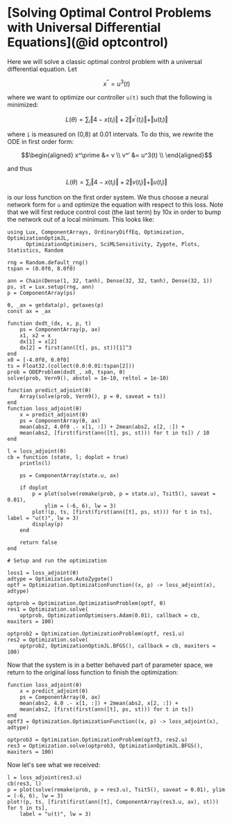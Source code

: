 # [Solving Optimal Control Problems with Universal Differential Equations](@id optcontrol)

Here we will solve a classic optimal control problem with a universal differential
equation. Let

```math
x^{′′} = u^3(t)
```

where we want to optimize our controller `u(t)` such that the following is
minimized:

```math
L(\theta) = \sum_i \Vert 4 - x(t_i) \Vert + 2 \Vert x^\prime(t_i) \Vert + \Vert u(t_i) \Vert
```

where ``i`` is measured on (0,8) at 0.01 intervals. To do this, we rewrite the
ODE in first order form:

```math
\begin{aligned}
x^\prime &= v \\
v^′ &= u^3(t) \\
\end{aligned}
```

and thus

```math
L(\theta) = \sum_i \Vert 4 - x(t_i) \Vert + 2 \Vert v(t_i) \Vert + \Vert u(t_i) \Vert
```

is our loss function on the first order system. We thus choose a neural network
form for ``u`` and optimize the equation with respect to this loss. Note that we
will first reduce control cost (the last term) by 10x in order to bump the network out
of a local minimum. This looks like:

```@example neuraloptimalcontrol
using Lux, ComponentArrays, OrdinaryDiffEq, Optimization, OptimizationOptimJL,
      OptimizationOptimisers, SciMLSensitivity, Zygote, Plots, Statistics, Random

rng = Random.default_rng()
tspan = (0.0f0, 8.0f0)

ann = Chain(Dense(1, 32, tanh), Dense(32, 32, tanh), Dense(32, 1))
ps, st = Lux.setup(rng, ann)
p = ComponentArray(ps)

θ, _ax = getdata(p), getaxes(p)
const ax = _ax

function dxdt_(dx, x, p, t)
    ps = ComponentArray(p, ax)
    x1, x2 = x
    dx[1] = x[2]
    dx[2] = first(ann([t], ps, st))[1]^3
end
x0 = [-4.0f0, 0.0f0]
ts = Float32.(collect(0.0:0.01:tspan[2]))
prob = ODEProblem(dxdt_, x0, tspan, θ)
solve(prob, Vern9(), abstol = 1e-10, reltol = 1e-10)

function predict_adjoint(θ)
    Array(solve(prob, Vern9(), p = θ, saveat = ts))
end
function loss_adjoint(θ)
    x = predict_adjoint(θ)
    ps = ComponentArray(θ, ax)
    mean(abs2, 4.0f0 .- x[1, :]) + 2mean(abs2, x[2, :]) +
    mean(abs2, [first(first(ann([t], ps, st))) for t in ts]) / 10
end

l = loss_adjoint(θ)
cb = function (state, l; doplot = true)
    println(l)

    ps = ComponentArray(state.u, ax)

    if doplot
        p = plot(solve(remake(prob, p = state.u), Tsit5(), saveat = 0.01),
            ylim = (-6, 6), lw = 3)
        plot!(p, ts, [first(first(ann([t], ps, st))) for t in ts], label = "u(t)", lw = 3)
        display(p)
    end

    return false
end

# Setup and run the optimization

loss1 = loss_adjoint(θ)
adtype = Optimization.AutoZygote()
optf = Optimization.OptimizationFunction((x, p) -> loss_adjoint(x), adtype)

optprob = Optimization.OptimizationProblem(optf, θ)
res1 = Optimization.solve(
    optprob, OptimizationOptimisers.Adam(0.01), callback = cb, maxiters = 100)

optprob2 = Optimization.OptimizationProblem(optf, res1.u)
res2 = Optimization.solve(
    optprob2, OptimizationOptimJL.BFGS(), callback = cb, maxiters = 100)
```

Now that the system is in a better behaved part of parameter space, we return to
the original loss function to finish the optimization:

```@example neuraloptimalcontrol
function loss_adjoint(θ)
    x = predict_adjoint(θ)
    ps = ComponentArray(θ, ax)
    mean(abs2, 4.0 .- x[1, :]) + 2mean(abs2, x[2, :]) +
    mean(abs2, [first(first(ann([t], ps, st))) for t in ts])
end
optf3 = Optimization.OptimizationFunction((x, p) -> loss_adjoint(x), adtype)

optprob3 = Optimization.OptimizationProblem(optf3, res2.u)
res3 = Optimization.solve(optprob3, OptimizationOptimJL.BFGS(), maxiters = 100)
```

Now let's see what we received:

```@example neuraloptimalcontrol
l = loss_adjoint(res3.u)
cb(res3, l)
p = plot(solve(remake(prob, p = res3.u), Tsit5(), saveat = 0.01), ylim = (-6, 6), lw = 3)
plot!(p, ts, [first(first(ann([t], ComponentArray(res3.u, ax), st))) for t in ts],
    label = "u(t)", lw = 3)
```
